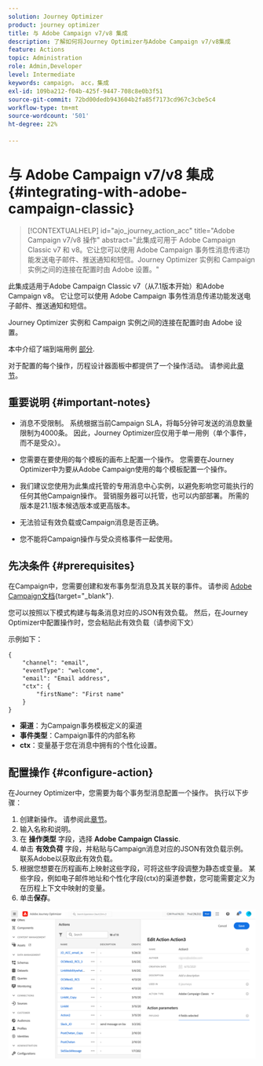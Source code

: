 ```yaml
---
solution: Journey Optimizer
product: journey optimizer
title: 与 Adobe Campaign v7/v8 集成
description: 了解如何将Journey Optimizer与Adobe Campaign v7/v8集成
feature: Actions
topic: Administration
role: Admin,Developer
level: Intermediate
keywords: campaign， acc，集成
exl-id: 109ba212-f04b-425f-9447-708c8e0b3f51
source-git-commit: 72bd00dedb943604b2fa85f7173cd967c3cbe5c4
workflow-type: tm+mt
source-wordcount: '501'
ht-degree: 22%

---
```


# 与 Adobe Campaign v7/v8 集成 {#integrating-with-adobe-campaign-classic}

>[!CONTEXTUALHELP]
>id="ajo_journey_action_acc"
>title="Adobe Campaign v7/v8 操作"
>abstract="此集成可用于 Adobe Campaign Classic v7 和 v8。它让您可以使用 Adobe Campaign 事务性消息传递功能发送电子邮件、推送通知和短信。Journey Optimizer 实例和 Campaign 实例之间的连接在配置时由 Adobe 设置。"

此集成适用于Adobe Campaign Classic v7（从7.1版本开始）和Adobe Campaign v8。 它让您可以使用 Adobe Campaign 事务性消息传递功能发送电子邮件、推送通知和短信。

Journey Optimizer 实例和 Campaign 实例之间的连接在配置时由 Adobe 设置。

本中介绍了端到端用例 [部分](../building-journeys/ajo-ac.md).

对于配置的每个操作，历程设计器面板中都提供了一个操作活动。 请参阅此[章节](../building-journeys/using-adobe-campaign-classic.md)。

## 重要说明 {#important-notes}

* 消息不受限制。 系统根据当前Campaign SLA，将每5分钟可发送的消息数量限制为4000条。 因此，Journey Optimizer应仅用于单一用例（单个事件，而不是受众）。

* 您需要在要使用的每个模板的画布上配置一个操作。 您需要在Journey Optimizer中为要从Adobe Campaign使用的每个模板配置一个操作。

* 我们建议您使用为此集成托管的专用消息中心实例，以避免影响您可能执行的任何其他Campaign操作。 营销服务器可以托管，也可以内部部署。 所需的版本是21.1版本候选版本或更高版本。

* 无法验证有效负载或Campaign消息是否正确。

* 您不能将Campaign操作与受众资格事件一起使用。

## 先决条件 {#prerequisites}

在Campaign中，您需要创建和发布事务型消息及其关联的事件。 请参阅 [Adobe Campaign文档](https://experienceleague.adobe.com/docs/campaign-classic/using/transactional-messaging/introduction/about-transactional-messaging.html#transactional-messaging){target="_blank"}.

您可以按照以下模式构建与每条消息对应的JSON有效负载。 然后，在Journey Optimizer中配置操作时，您会粘贴此有效负载（请参阅下文）

示例如下：

```
{
    "channel": "email",
    "eventType": "welcome",
    "email": "Email address",
    "ctx": {
        "firstName": "First name"
    }
}
```

* **渠道**：为Campaign事务模板定义的渠道
* **事件类型**：Campaign事件的内部名称
* **ctx**：变量基于您在消息中拥有的个性化设置。

## 配置操作 {#configure-action}

在Journey Optimizer中，您需要为每个事务型消息配置一个操作。 执行以下步骤：

1. 创建新操作。 请参阅此[章节](../action/action.md)。
1. 输入名称和说明。
1. 在 **操作类型** 字段，选择 **Adobe Campaign Classic**.
1. 单击 **有效负荷** 字段，并粘贴与Campaign消息对应的JSON有效负载示例。 联系Adobe以获取此有效负载。
1. 根据您想要在历程画布上映射这些字段，可将这些字段调整为静态或变量。 某些字段，例如电子邮件地址和个性化字段(ctx)的渠道参数，您可能需要定义为在历程上下文中映射的变量。
1. 单击&#x200B;**保存**。

![](assets/accintegration1.png)
